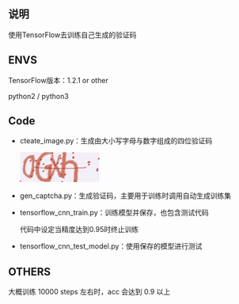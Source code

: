 ## 说明

使用TensorFlow去训练自己生成的验证码

## ENVS

TensorFlow版本：1.2.1 or other

python2 / python3

## Code

* cteate_image.py：生成由大小写字母与数字组成的四位验证码

  ![验证码](./Figure/0GXh.png)

* gen_captcha.py：生成验证码，主要用于训练时调用自动生成训练集

* tensorflow_cnn_train.py：训练模型并保存，也包含测试代码

  代码中设定当精度达到0.95时终止训练

* tensorflow_cnn_test_model.py：使用保存的模型进行测试

## OTHERS

大概训练 10000 steps 左右时，acc 会达到 0.9 以上
